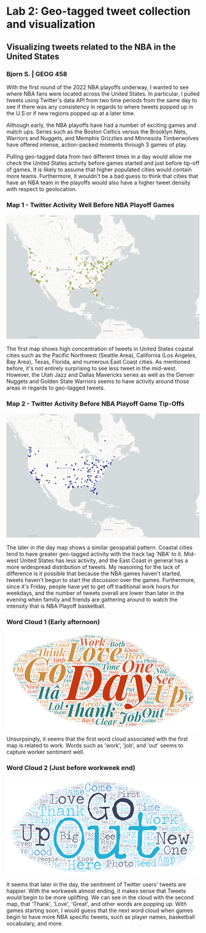 # Lab 2: Geo-tagged tweet collection and visualization
## Visualizing tweets related to the NBA in the United States
### Bjorn S. | GEOG 458

With the first round of the 2022 NBA playoffs underway, I wanted to see where NBA fans were located across the United States. In particular, I pulled tweets using Twitter's data API from two time periods from the same day to see if there was any consistency in regards to where tweets popped up in the U.S or if new regions popped up at a later time.

Although early, the NBA playoffs have had a number of exciting games and match ups. Series such as the Boston Celtics versus the Brooklyn Nets, Warriors and Nuggets, and Memphis Grizzlies and Minnesota Timberwolves have offered intense, action-packed moments through 3 games of play.

Pulling geo-tagged data from two different times in a day would allow me check the United States activity before games started and just before tip-off of games. It is likely to assume that higher populated cities would contain more teams. Furthermore, it wouldn't be a bad guess to think that cities that have an NBA team in the playoffs would also have a higher tweet density with respect to geolocation.

### Map 1 - Twitter Activity Well Before NBA Playoff Games

![First Map](img\screenshot_of_map-1.png "Early afternoon Twitter activity")

The first map shows high concentration of tweets in United States coastal cities such as the Pacific Northwest (Seattle Area), California (Los Angeles, Bay Area), Texas, Florida, and numerous East Coast cities. As mentioned before, it's not entirely surprising to see less tweet in the mid-west. However, the Utah Jazz and Dallas Mavericks series as well as the Denver Nuggets and Golden State Warriors seems to have activity around those areas in regards to geo-tagged tweets.


### Map 2 - Twitter Activity Before NBA Playoff Game Tip-Offs

![Second Map](img\screenshot_of_map-2.png "Twitter activity before games start")

The later in the day map shows a similar geospatial pattern. Coastal cities tend to have greater geo-tagged activity with the track tag 'NBA' to it. Mid-west United States has less activity, and the East Coast in general has a more widespread distribution of tweets. My reasoning for the lack of difference is it possible that because the NBA games haven't started, tweets haven't begun to start the discussion over the games. Furthermore, since it's Friday, people have yet to get off traditional work hours for weekdays, and the number of tweets overall are lower than later in the evening when familiy and friends are gathering around to watch the intensity that is NBA Playoff basketball.

### Word Cloud 1 (Early afternoon)

![Cloud 1](img\screenshot_of_wordcloud-1.png "Early afternoon")

Unsurpsingly, it seems that the first word cloud associated with the first map is related to work. Words such as 'work', 'job', and 'out' seems to capture worker sentiment well.

### Word Cloud 2 (Just before workweek end)

![Cloud 2](img\screenshot_of_wordcloud-2.png "Before tip-off")

It seems that later in the day, the senitment of Twitter users' tweets are happier. With the workweek almost ending, it makes sense that Tweets would begin to be more uplifting. We can see in the cloud with the second map, that 'Thank', 'Love', 'Great', and other words are popping up. With games starting soon, I would guess that the next word cloud when games begin to have more NBA specific tweets, such as player names, basketball vocabulary, and more.